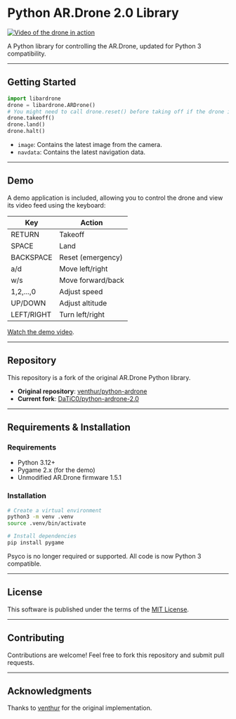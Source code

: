 # Python AR.Drone 2.0 Library

[![Video of the drone in action](https://img.youtube.com/vi/2HEV37GbUow/0.jpg)](https://www.youtube.com/watch?v=2HEV37GbUow "Click to go to the video.")

A Python library for controlling the AR.Drone, updated for Python 3 compatibility.

---

## Getting Started

```python
import libardrone
drone = libardrone.ARDrone()
# You might need to call drone.reset() before taking off if the drone is in emergency mode
drone.takeoff()
drone.land()
drone.halt()
```

- `image`: Contains the latest image from the camera.
- `navdata`: Contains the latest navigation data.

---

## Demo

A demo application is included, allowing you to control the drone and view its video feed using the keyboard:

| Key         | Action             |
|-------------|--------------------|
| RETURN      | Takeoff            |
| SPACE       | Land               |
| BACKSPACE   | Reset (emergency)  |
| a/d         | Move left/right    |
| w/s         | Move forward/back  |
| 1,2,...,0   | Adjust speed       |
| UP/DOWN     | Adjust altitude    |
| LEFT/RIGHT  | Turn left/right    |

[Watch the demo video](http://youtu.be/2HEV37GbUow).

---

## Repository

This repository is a fork of the original AR.Drone Python library.
- **Original repository**: [venthur/python-ardrone](https://github.com/venthur/python-ardrone)
- **Current fork**: [DaTiC0/python-ardrone-2.0](https://github.com/DaTiC0/python-ardrone-2.0)

---

## Requirements & Installation

### Requirements
- Python 3.12+
- Pygame 2.x (for the demo)
- Unmodified AR.Drone firmware 1.5.1

### Installation

```bash
# Create a virtual environment
python3 -m venv .venv
source .venv/bin/activate

# Install dependencies
pip install pygame
```

Psyco is no longer required or supported. All code is now Python 3 compatible.

---

## License

This software is published under the terms of the [MIT License](http://www.opensource.org/licenses/mit-license.php).

---

## Contributing

Contributions are welcome! Feel free to fork this repository and submit pull requests.

---

## Acknowledgments

Thanks to [venthur](https://github.com/venthur) for the original implementation.

